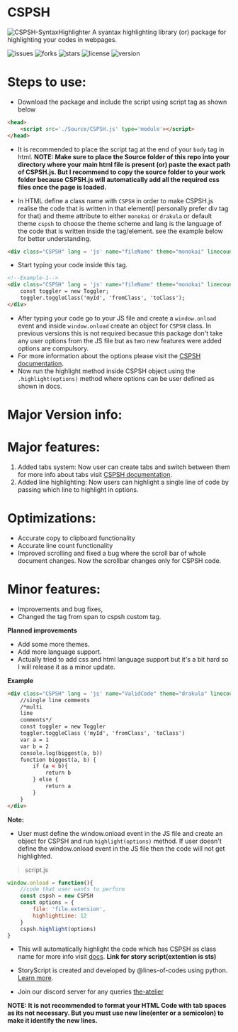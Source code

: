 # CSPSH

![CSPSH-SyntaxHighlighter](https://github.com/Chandra-sekhar-pilla/CSPSH/blob/main/Resources/CSPSH.png)
 A syantax highlighting library (or) package for highlighting your codes in webpages.

 ![issues](https://img.shields.io/github/issues/Chandra-sekhar-pilla/CSPSH)
 ![forks](https://img.shields.io/github/forks/Chandra-sekhar-pilla/CSPSH)
 ![stars](https://img.shields.io/github/stars/Chandra-sekhar-pilla/CSPSH)
 ![license](https://img.shields.io/github/license/Chandra-sekhar-pilla/CSPSH)
 ![version](https://img.shields.io/badge/Version-4.0.1-green)

# Steps to use:

- Download the package and include the script using script tag as shown below

```html
<head>
    <script src='./Source/CSPSH.js' type='module'></script>
</head>
```
- It is recommended to place the script tag at the end of your ``body`` tag in html.
**NOTE: Make sure to place the Source folder of this repo into your directory where your main html file is present (or) paste the exact path of CSPSH.js. But I recommend to copy the source folder to your work folder because CSPSH.js will automatically add all the required css files once the page is loaded.**

- In HTML define a class name with ``CSPSH`` in order to make CSPSH.js realise the code that is written in that element(I personally prefer div tag for that) and theme attribute to either ``monokai`` or ``drakula`` or default theme ``cspsh`` to choose the theme scheme and lang is the language of the code that is written inside the tag/element. see the example below for better understanding.

```html
<div class="CSPSH" lang = 'js' name="fileName" theme="monokai" linecount = 'true'></div><!--Filename is optional and it will be "file" if the field is empty-->
```

- Start typing your code inside this tag.

```html
<!--Example-1-->
<div class="CSPSH" lang = 'js' name="fileName" theme="monokai" linecount = 'true'>
    const toggler = new Toggler;
    toggler.toggleClass('myId', 'fromClass', 'toClass');
</div>
```

- After typing your code go to your JS file and create a ``window.onload`` event and inside ``window.onload`` create an object for ``CSPSH`` class. In previous versions this is not required becasue this package don't take any user options from the JS file but as two new features were added options are compulsory.
- For more information about the options please visit the [CSPSH documentation](https://theatelier.ga/Pages/CSPSH/cspshDocs.html).
- Now run the highlight method inside CSPSH object using the ``.highlight(options)`` method where options can be user defined as shown in docs.

# Major Version info:

# Major features:
1. Added tabs system:
    Now user can create tabs and switch between them for more info about tabs visit [CSPSH documentation](https://theatelier.ga/Pages/CSPSH/cspshDocs.html).
2. Added line highlighting:
    Now users can highlight a single line of code by passing which line to highlight in options.

# Optimizations:
- Accurate copy to clipboard functionality
- Accurate line count functionality
- Improved scrolling and fixed a bug where the scroll bar of whole document changes. Now the scrollbar changes only for CSPSH code.

# Minor features:
- Improvements and bug fixes,
- Changed the tag from span to cspsh custom tag.

**Planned improvements**
- Add some more themes.
- Add more language support.
- Actually tried to add css and html language support but it's a bit hard so I will release it as a minor update.

**Example**

```html
<div class="CSPSH" lang = 'js' name="ValidCode" theme="drakula" linecount='true'>
    //single line comments
    /*multi
    line
    comments*/
    const toggler = new Toggler
    toggler.toggleClass ('myId', 'fromClass', 'toClass')
    var a = 1
    var b = 2
    console.log(biggest(a, b))
    function biggest(a, b) {
        if (a < b){
            return b
        } else {
            return a
        }
    }
</div>
```
**Note:**
- User must define the window.onload event in the JS file and create an object for CSPSH and run ``highlight(options)`` method. If user doesn't define the window.onload event in the JS file then the code will not get highlighted.
> script.js
```js
window.onload = function(){
    //code that user wants to perform
    const cspsh = new CSPSH
    const options = {
        file: 'file.extension',
        highlightLine: 12
    }
    cspsh.highlight(options)
}
```
- This will automatically highlight the code which has CSPSH as class name for more info visit [docs](https://theatelier.ga/Pages/CSPSH/cspshDocs.html).
**Link for story script(extention is sts)**
- StoryScript is created and developed by @lines-of-codes using python. [Learn more](https://github.com/StoryScriptorg/StoryScript/tree/main/storyscript).

- Join our discord server for any queries [the-atelier](https://discord.gg/6Mcy5NpSpH)

**NOTE: It is not recommended to format your HTML Code with tab spaces as its not necessary. But you must use new line(enter or a semicolon) to make it identify the new lines.**
